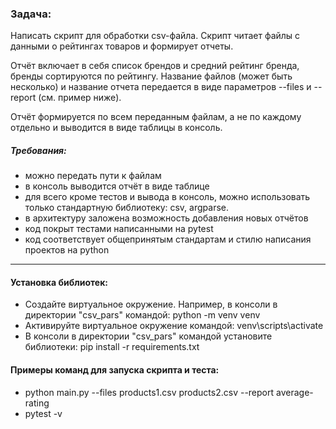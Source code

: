 <h3>Задача:</h3>
<p>Написать скрипт для обработки csv-файла. Скрипт читает файлы с данными о рейтингах товаров и формирует отчеты.</p>
<p>Отчёт включает в себя список брендов и средний рейтинг бренда, бренды сортируются по рейтингу. Название файлов (может быть несколько) и название отчета передается в виде параметров --files и --report (см. пример ниже).</p>
<p>Отчёт формируется по всем переданным файлам, а не по каждому отдельно и выводится в виде таблицы в консоль.</p>

<h5>Требования:</h5>
<ul>
        <li>можно передать пути к файлам</li>
        <li>в консоль выводится отчёт в виде таблице</li>  
        <li>для всего кроме тестов и вывода в консоль, можно использовать только стандартную библиотеку: csv, argparse.</li>
        <li>в архитектуру заложена возможность добавления новых отчётов</li>
        <li>код покрыт тестами написанными на pytest</li>
        <li>код соответствует общепринятым стандартам и стилю написания проектов на python</li>

</ul>
<hr>

<h4>Установка библиотек:</h4>
<ul>
        <li>Создайте виртуальное окружение. Например, в консоли в директории "csv_pars" командой: python -m venv venv</li>
        <li>Активируйте виртуальное окружение командой: venv\scripts\activate</li>
        <li>В консоли в директории "csv_pars" командой установите библиотеки: pip install -r requirements.txt</li>
</ul>

<h4>Примеры команд для запуска скрипта и теста:</h4>
<ul>
        <li>python main.py --files products1.csv products2.csv --report average-rating</li>
        <li>pytest -v</li>
</ul>
